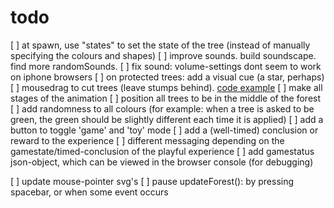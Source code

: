 # todo

[ ] at spawn, use "states" to set the state of the tree (instead of manually specifying the colours and shapes)
[ ] improve sounds. build soundscape. find more randomSounds. 
[ ] fix sound: volume-settings dont seem to work on iphone browsers
[ ] on protected trees: add a visual cue (a star, perhaps)
[ ] mousedrag to cut trees (leave stumps behind). [code example](https://developer.mozilla.org/en-US/docs/Web/API/Touch/radiusX)
[ ] make all stages of the animation
[ ] position all trees to be in the middle of the forest
[ ] add randomness to all colours (for example: when a tree is asked to be green, the green should be slightly different each time it is applied)
[ ] add a button to toggle 'game' and 'toy' mode
[ ] add a (well-timed) conclusion or reward to the experience
[ ] different messaging depending on the gamestate/timed-conclusion of the playful experience
[ ] add gamestatus json-object, which can be viewed in the browser console (for debugging)

[ ] update mouse-pointer svg's
[ ] pause updateForest(): by pressing spacebar, or when some event occurs
